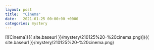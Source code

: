 ```yaml
---
layout: post
title:  "Cinema"
date:   2021-01-25 00:00:00 +0000
categories: mystery
---
```


[![Cinema]({{ site.baseurl }}/mystery/210125%20-%20cinema.png)]({{ site.baseurl }}/mystery/210125%20-%20cinema.png)

